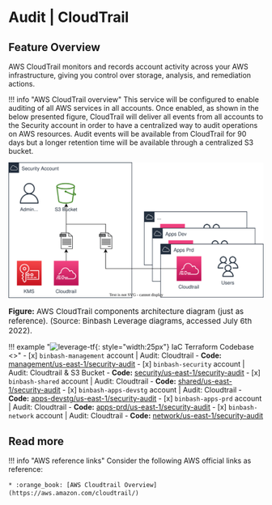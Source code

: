 # Audit | CloudTrail

## Feature Overview 

AWS CloudTrail monitors and records account activity across your AWS infrastructure, 
giving you control over storage, analysis, and remediation actions.

!!! info "AWS CloudTrail overview"
    This service will be configured to enable auditing of all AWS services in all accounts.
    Once enabled, as shown in the below presented figure, CloudTrail will deliver all events 
    from all accounts to the Security account in order to have a centralized way to audit 
    operations on AWS resources.
    Audit events will be available from CloudTrail for 90 days but a longer retention 
    time will be available through a centralized S3 bucket.

![Cloudtrail Diagram](../../../assets/images/diagrams/aws-cloudtrail.svg)
<figcaption style="font-size:15px">
<b>Figure:</b> AWS CloudTrail components architecture diagram (just as reference).
(Source: Binbash Leverage diagrams, accessed July 6th 2022).
</figcaption>

!!! example "![leverage-tf](../../../assets/images/logos/terraform.png "Terraform"){: style="width:25px"} IaC Terraform Codebase <>"
    - [x] `binbash-management` account | Audit: Cloudtrail
        - **Code:** [management/us-east-1/security-audit](https://github.com/binbashar/le-tf-infra-aws/tree/master/management/us-east-1/security-audit)
    - [x] `binbash-security` account | Audit: Cloudtrail & S3 Bucket
        - **Code:** [security/us-east-1/security-audit](https://github.com/binbashar/le-tf-infra-aws/tree/master/security/us-east-1/security-audit)
    - [x] `binbash-shared` account | Audit: Cloudtrail
        - **Code:** [shared/us-east-1/security-audit](https://github.com/binbashar/le-tf-infra-aws/tree/master/shared/us-east-1/security-audit)
    - [x] `binbash-apps-devstg` account | Audit: Cloudtrail
        - **Code:** [apps-devstg/us-east-1/security-audit](https://github.com/binbashar/le-tf-infra-aws/tree/master/apps-devstg/us-east-1/security-audit)
    - [x] `binbash-apps-prd` account | Audit: Cloudtrail
        - **Code:** [apps-prd/us-east-1/security-audit](https://github.com/binbashar/le-tf-infra-aws/tree/master/apps-prd/us-east-1/security-audit)
    - [x] `binbash-network` account | Audit: Cloudtrail
        - **Code:** [network/us-east-1/security-audit](https://github.com/binbashar/le-tf-infra-aws/tree/master/network/us-east-1/security-audit)

## Read more

!!! info "AWS reference links"
    Consider the following AWS official links as reference:
    
    * :orange_book: [AWS Cloudtrail Overview](https://aws.amazon.com/cloudtrail/)
